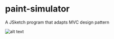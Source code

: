 # paint-simulator

A JSketch program that adapts MVC design pattern

![alt text](https://github.com/hlthung/paint-simulator/blob/master/img/drawing.png)
